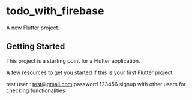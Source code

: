 # todo_with_firebase

A new Flutter project.

## Getting Started

This project is a starting point for a Flutter application.

A few resources to get you started if this is your first Flutter project:

test user : test@gmail.com password 123456
signup with other users for checking functionalities
